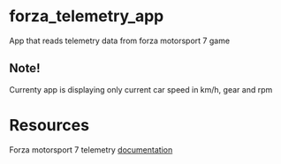 # forza_telemetry_app
App that reads telemetry data from forza motorsport 7 game

## Note!
Currenty app is displaying only current car speed in km/h, gear and rpm

# Resources
Forza motorsport 7 telemetry [documentation](https://forums.forza.net/t/forza-motorsport-7-data-out-feature-details/74013)
